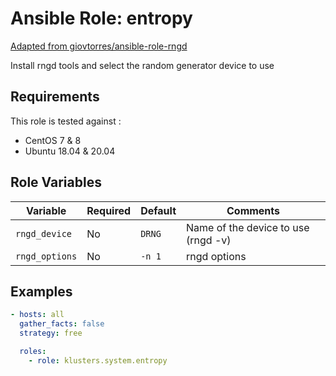 Ansible Role: entropy
==================

[Adapted from giovtorres/ansible-role-rngd](https://github.com/giovtorres/ansible-role-rngd)

Install rngd tools and select the random generator device to use

## Requirements

This role is tested against :
  - CentOS 7 & 8
  - Ubuntu 18.04 & 20.04

## Role Variables

| Variable                 | Required | Default                                                                  | Comments                                        |
| ------------------------ | -------- | ------------------------------------------------------------------------ | ----------------------------------------------- |
| `rngd_device`       | No       | `DRNG`                                                                | Name of the device to use (rngd -v)         |
| `rngd_options`       | No       | `-n 1`                                                                | rngd options         |

## Examples

```yaml
- hosts: all
  gather_facts: false
  strategy: free

  roles:
    - role: klusters.system.entropy
```